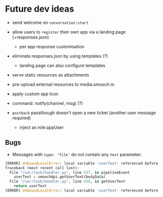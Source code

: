 # Future dev ideas

- send welcome on `conversation:start`

- allow users to `register` their own app via a landing page (+responses.json)
  - per app response customisation
- eliminate responses.json by using templates (?)
  - landing page can also configure templates

- serve static resources as attachments
- pre-upload external resources to media.smooch.io
- apply custom app Icon
- command: notify(channel, msg) (?)
- `postback` passthough doesn't open a new ticket (another user message required)
  - inject as role:appUser

## Bugs

- Messages with `type: 'file'` do not contain any `text` parameter:

``` python
[ERROR] UnboundLocalError: local variable 'userText' referenced before assignment
Traceback (most recent call last):
  File "/var/task/handler.py", line 537, in pipelineEvent
    userText = smoochApi.getUserText(bodyData)
  File "/var/task/handler.py", line 430, in getUserText
    return userText
[ERROR] UnboundLocalError: local variable 'userText' referenced before assignment Traceback (most recent call last):   File "/var/task/handler.py", line 537, in pipelineEvent     userText = smoochApi.getUserText(bodyData)   File "/var/task/handler.py", line 430, in getUserText     return userText
```
